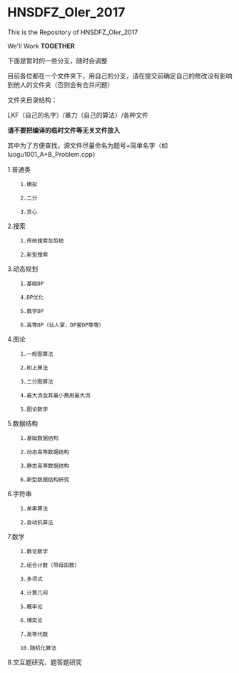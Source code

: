 ﻿# HNSDFZ_OIer_2017

This is the Repository of HNSDFZ_OIer_2017

We'll Work **TOGETHER**

下面是暂时的一些分支，随时会调整

目前各位都在一个文件夹下，用自己的分支，请在提交前确定自己的修改没有影响到他人的文件夹（否则会有合并问题）

文件夹目录结构：

LKF（自己的名字）/暴力（自己的算法）/各种文件

**请不要把编译的临时文件等无关文件放入**

其中为了方便查找，源文件尽量命名为题号+简单名字（如luogu1001_A+B_Problem.cpp）


1.普通类

		1.模拟

		2.二分

		3.贪心

2.搜索

		1.传统搜索及剪枝

		2.新型搜索



3.动态规划

		1.基础DP

		4.DP优化

		5.数学DP

		6.高等DP（仙人掌，DP套DP等等）


4.图论

		1.一般图算法

		2.树上算法

		3.二分图算法

		4.最大流及其最小费用最大流

		5.图论数学

5.数据结构

		1.基础数据结构

		2.动态高等数据结构
		
		3.静态高等数据结构

		6.新型数据结构研究


6.字符串

		1.单串算法

		2.自动机算法


7.数学

		1.数论数学

		2.组合计数（带母函数）

		3.多项式

		4.计算几何

		5.概率论

		6.博奕论

		7.高等代数
		
		10.随机化算法
		
8.交互题研究、题答题研究
